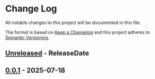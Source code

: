 # Change Log
All notable changes to this project will be documented in this file.

The format is based on [Keep a Changelog](http://keepachangelog.com/)
and this project adheres to [Semantic Versioning](http://semver.org/).

<!-- next-header -->
## [Unreleased] - ReleaseDate

## [0.0.1] - 2025-07-18

<!-- next-url -->
[Unreleased]: https://github.com/epage/pytest-rs/compare/libtest-lexarg-v0.0.1...HEAD
[0.0.1]: https://github.com/rust-cli/argfile/compare/90e236caf0e78e0b6441117b46d6079d404188d6...libtest-lexarg-v0.0.1

